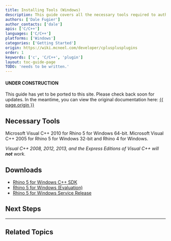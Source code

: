 ```yaml
---
title: Installing Tools (Windows)
description: This guide covers all the necessary tools required to author Rhino plugins in C/C++ on Windows.
authors: ['Dale Fugier']
author_contacts: ['dale']
apis: ['C/C++']
languages: ['C/C++']
platforms: ['Windows']
categories: ['Getting Started']
origin: https://wiki.mcneel.com/developer/cplusplusplugins
order: 1
keywords: ['c', 'C/C++', 'plugin']
layout: toc-guide-page
TODO: 'needs to be written.'
---
```


 
<div class="bs-callout bs-callout-danger">
  <h4>UNDER CONSTRUCTION</h4>
  <p>This guide has yet to be ported to this site.  Please check back soon for updates.  
  In the meantime, you can view the original documentation here:
  <a href="{{ page.origin }}">{{ page.origin }}</a></p>
</div>


## Necessary Tools

Microsoft Visual C++ 2010 for Rhino 5 for Windows 64-bit.
Microsoft Visual C++ 2005 for Rhino 5 for Windows 32-bit and Rhino 4 for Windows.

*Visual C++ 2008, 2012, 2013, and the Express Editions of Visual C++ will **not** work.*

## Downloads

- [Rhino 5 for Windows C++ SDK](http://download.rhino3d.com/rhino/5.0/sdk)
- [Rhino 5 for Windows (Evaluation)](http://download.rhino3d.com/rhino/5.0/evaluation/download)
- [Rhino 5 for Windows Service Release](http://www.rhino3d.com/download/rhino/5.0/sr)

## Next Steps

---

## Related Topics
